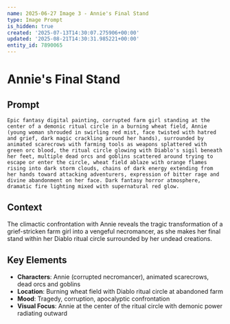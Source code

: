 ```yaml
---
name: 2025-06-27 Image 3 - Annie's Final Stand
type: Image Prompt
is_hidden: true
created: '2025-07-13T14:30:07.275906+00:00'
updated: '2025-08-21T14:30:31.985221+00:00'
entity_id: 7890065
---
```


# Annie's Final Stand

## Prompt

```
Epic fantasy digital painting, corrupted farm girl standing at the center of a demonic ritual circle in a burning wheat field, Annie (young woman shrouded in swirling red mist, face twisted with hatred and grief, dark magic crackling around her hands), surrounded by animated scarecrows with farming tools as weapons splattered with green orc blood, the ritual circle glowing with Diablo's sigil beneath her feet, multiple dead orcs and goblins scattered around trying to escape or enter the circle, wheat field ablaze with orange flames rising into dark storm clouds, chains of dark energy extending from her hands toward attacking adventurers, expression of bitter rage and divine abandonment on her face. Dark fantasy horror atmosphere, dramatic fire lighting mixed with supernatural red glow.
```

## Context

The climactic confrontation with Annie reveals the tragic transformation of a grief-stricken farm girl into a vengeful necromancer, as she makes her final stand within her Diablo ritual circle surrounded by her undead creations.

## Key Elements

- **Characters**: Annie (corrupted necromancer), animated scarecrows, dead orcs and goblins
- **Location**: Burning wheat field with Diablo ritual circle at abandoned farm
- **Mood**: Tragedy, corruption, apocalyptic confrontation
- **Visual Focus**: Annie at the center of the ritual circle with demonic power radiating outward